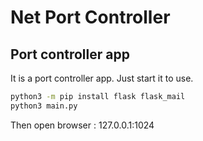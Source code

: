 # Net Port Controller
## Port controller app

It is a port controller app. Just start it to use.

```bash
python3 -m pip install flask flask_mail
python3 main.py
```

Then open browser :
127.0.0.1:1024